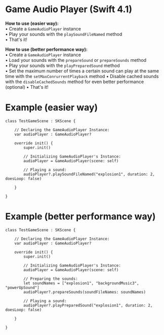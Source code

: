 # Game Audio Player (Swift 4.1)

**How to use (easier way):** <br />
• Create a `GameAudioPlayer` instance <br />
• Play your sounds with the `playSoundFileNamed` method <br />
• That's it! <br />

**How to use (better performance way):** <br />
• Create a `GameAudioPlayer` instance <br />
• Load your sounds with the `prepareSound` or `prepareSounds` method <br />
• Play your sounds with the `playPreparedSound` method <br />
• Set the maximum number of times a certain sound can play at the same time with the `setMaxConrurrentPlayback` method
• Disable cached sounds with the `disableCachedSounds` method for even better performance (optional)
• That's it! <br />

# Example (easier way)
```
class TestGameScene : SKScene {
    
    // Declaring the GameAudioPlayer Instance:
    var audioPlayer : GameAudioPlayer?
    
    override init() {
        super.init()
        
        // Initializing GameAudioPlayer's Instance:
        audioPlayer = GameAudioPlayer(scene: self)
        
        // Playing a sound:
        audioPlayer?.playSoundFileNamed("explosion1", duration: 2, doesLoop: false)
        
    }
    
}
```

# Example (better performance way)
```
class TestGameScene : SKScene {
    
    // Declaring the GameAudioPlayer Instance:
    var audioPlayer : GameAudioPlayer?
    
    override init() {
        super.init()
        
        // Initializing GameAudioPlayer's Instance:
        audioPlayer = GameAudioPlayer(scene: self)
        
        // Preparing the sounds:
        let soundNames = ["explosion1", "backgroundMusic3", "powerUpSound"]
        audioPlayer?.prepareSounds(soundFileNames: soundNames)
        
        // Playing a sound:
        audioPlayer?.playPreparedSound("explosion1", duration: 2, doesLoop: false)
        
    }
    
}
```
